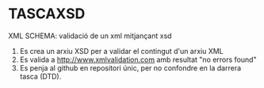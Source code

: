 # TASCAXSD
XML SCHEMA: validació de un xml mitjançant xsd

1. Es crea un arxiu XSD per a validar el contingut d'un arxiu XML
2. Es valida a http://www.xmlvalidation.com amb resultat "no errors found"
3. Es penja al github en repositori únic, per no confondre en la darrera tasca (DTD).

